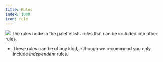 ```yaml
---
title: Rules
index: 1000
icon: rule
---
```


<img src="/static/images/icons/rule.png" /> The rules node in the palette lists rules that can be included into other rules. 
* These rules can be of any kind, although we recommend you only include *independent* 
rules. 
